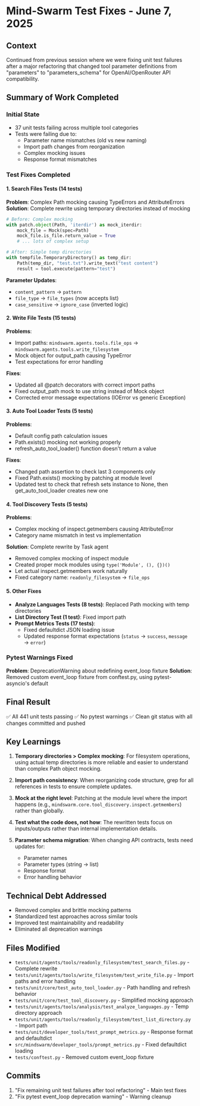 # Mind-Swarm Test Fixes - June 7, 2025

## Context
Continued from previous session where we were fixing unit test failures after a major refactoring that changed tool parameter definitions from "parameters" to "parameters_schema" for OpenAI/OpenRouter API compatibility.

## Summary of Work Completed

### Initial State
- 37 unit tests failing across multiple tool categories
- Tests were failing due to:
  - Parameter name mismatches (old vs new naming)
  - Import path changes from reorganization
  - Complex mocking issues
  - Response format mismatches

### Test Fixes Completed

#### 1. Search Files Tests (14 tests)
**Problem**: Complex Path mocking causing TypeErrors and AttributeErrors
**Solution**: Complete rewrite using temporary directories instead of mocking
```python
# Before: Complex mocking
with patch.object(Path, 'iterdir') as mock_iterdir:
    mock_file = Mock(spec=Path)
    mock_file.is_file.return_value = True
    # ... lots of complex setup

# After: Simple temp directories
with tempfile.TemporaryDirectory() as temp_dir:
    Path(temp_dir, "test.txt").write_text("test content")
    result = tool.execute(pattern="test")
```

**Parameter Updates**:
- `content_pattern` → `pattern`
- `file_type` → `file_types` (now accepts list)
- `case_sensitive` → `ignore_case` (inverted logic)

#### 2. Write File Tests (15 tests)
**Problems**:
- Import paths: `mindswarm.agents.tools.file_ops` → `mindswarm.agents.tools.write_filesystem`
- Mock object for output_path causing TypeError
- Test expectations for error handling

**Fixes**:
- Updated all @patch decorators with correct import paths
- Fixed output_path mock to use string instead of Mock object
- Corrected error message expectations (IOError vs generic Exception)

#### 3. Auto Tool Loader Tests (5 tests)
**Problems**:
- Default config path calculation issues
- Path.exists() mocking not working properly
- refresh_auto_tool_loader() function doesn't return a value

**Fixes**:
- Changed path assertion to check last 3 components only
- Fixed Path.exists() mocking by patching at module level
- Updated test to check that refresh sets instance to None, then get_auto_tool_loader creates new one

#### 4. Tool Discovery Tests (5 tests)
**Problems**:
- Complex mocking of inspect.getmembers causing AttributeError
- Category name mismatch in test vs implementation

**Solution**: Complete rewrite by Task agent
- Removed complex mocking of inspect module
- Created proper mock modules using `type('Module', (), {})()`
- Let actual inspect.getmembers work naturally
- Fixed category name: `readonly_filesystem` → `file_ops`

#### 5. Other Fixes
- **Analyze Languages Tests (8 tests)**: Replaced Path mocking with temp directories
- **List Directory Test (1 test)**: Fixed import path
- **Prompt Metrics Tests (17 tests)**: 
  - Fixed defaultdict JSON loading issue
  - Updated response format expectations (`status` → `success`, `message` → `error`)

### Pytest Warnings Fixed
**Problem**: DeprecationWarning about redefining event_loop fixture
**Solution**: Removed custom event_loop fixture from conftest.py, using pytest-asyncio's default

## Final Result
✅ All 441 unit tests passing
✅ No pytest warnings
✅ Clean git status with all changes committed and pushed

## Key Learnings

1. **Temporary directories > Complex mocking**: For filesystem operations, using actual temp directories is more reliable and easier to understand than complex Path object mocking.

2. **Import path consistency**: When reorganizing code structure, grep for all references in tests to ensure complete updates.

3. **Mock at the right level**: Patching at the module level where the import happens (e.g., `mindswarm.core.tool_discovery.inspect.getmembers`) rather than globally.

4. **Test what the code does, not how**: The rewritten tests focus on inputs/outputs rather than internal implementation details.

5. **Parameter schema migration**: When changing API contracts, tests need updates for:
   - Parameter names
   - Parameter types (string → list)
   - Response format
   - Error handling behavior

## Technical Debt Addressed
- Removed complex and brittle mocking patterns
- Standardized test approaches across similar tools
- Improved test maintainability and readability
- Eliminated all deprecation warnings

## Files Modified
- `tests/unit/agents/tools/readonly_filesystem/test_search_files.py` - Complete rewrite
- `tests/unit/agents/tools/write_filesystem/test_write_file.py` - Import paths and error handling
- `tests/unit/core/test_auto_tool_loader.py` - Path handling and refresh behavior
- `tests/unit/core/test_tool_discovery.py` - Simplified mocking approach
- `tests/unit/agents/tools/analysis/test_analyze_languages.py` - Temp directory approach
- `tests/unit/agents/tools/readonly_filesystem/test_list_directory.py` - Import path
- `tests/unit/developer_tools/test_prompt_metrics.py` - Response format and defaultdict
- `src/mindswarm/developer_tools/prompt_metrics.py` - Fixed defaultdict loading
- `tests/conftest.py` - Removed custom event_loop fixture

## Commits
1. "Fix remaining unit test failures after tool refactoring" - Main test fixes
2. "Fix pytest event_loop deprecation warning" - Warning cleanup